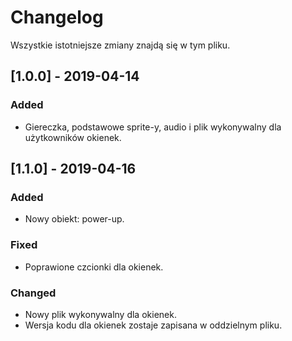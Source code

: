 # Changelog
Wszystkie istotniejsze zmiany znajdą się w tym pliku.


## [1.0.0] - 2019-04-14
### Added
- Giereczka, podstawowe sprite-y, audio i plik wykonywalny dla użytkowników okienek.

## [1.1.0] - 2019-04-16
### Added
- Nowy obiekt: power-up.

### Fixed
- Poprawione czcionki dla okienek.

### Changed
- Nowy plik wykonywalny dla okienek.
- Wersja kodu dla okienek zostaje zapisana w oddzielnym pliku.
